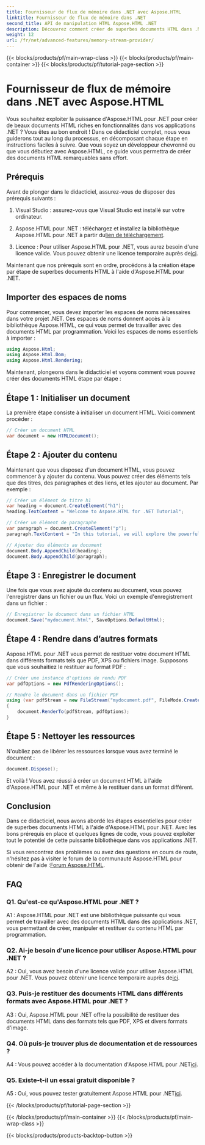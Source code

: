 ```yaml
---
title: Fournisseur de flux de mémoire dans .NET avec Aspose.HTML
linktitle: Fournisseur de flux de mémoire dans .NET
second_title: API de manipulation HTML Aspose.HTML .NET
description: Découvrez comment créer de superbes documents HTML dans .NET avec Aspose.HTML. Suivez notre tutoriel étape par étape et découvrez la puissance de la manipulation HTML.
weight: 12
url: /fr/net/advanced-features/memory-stream-provider/
---
```


{{< blocks/products/pf/main-wrap-class >}}
{{< blocks/products/pf/main-container >}}
{{< blocks/products/pf/tutorial-page-section >}}

# Fournisseur de flux de mémoire dans .NET avec Aspose.HTML


Vous souhaitez exploiter la puissance d'Aspose.HTML pour .NET pour créer de beaux documents HTML riches en fonctionnalités dans vos applications .NET ? Vous êtes au bon endroit ! Dans ce didacticiel complet, nous vous guiderons tout au long du processus, en décomposant chaque étape en instructions faciles à suivre. Que vous soyez un développeur chevronné ou que vous débutiez avec Aspose.HTML, ce guide vous permettra de créer des documents HTML remarquables sans effort.

## Prérequis

Avant de plonger dans le didacticiel, assurez-vous de disposer des prérequis suivants :

1. Visual Studio : assurez-vous que Visual Studio est installé sur votre ordinateur.

2.  Aspose.HTML pour .NET : téléchargez et installez la bibliothèque Aspose.HTML pour .NET à partir du[lien de téléchargement](https://releases.aspose.com/html/net/).

3.  Licence : Pour utiliser Aspose.HTML pour .NET, vous aurez besoin d'une licence valide. Vous pouvez obtenir une licence temporaire auprès de[ici](https://purchase.aspose.com/temporary-license/).

Maintenant que nos prérequis sont en ordre, procédons à la création étape par étape de superbes documents HTML à l'aide d'Aspose.HTML pour .NET.

## Importer des espaces de noms

Pour commencer, vous devez importer les espaces de noms nécessaires dans votre projet .NET. Ces espaces de noms donnent accès à la bibliothèque Aspose.HTML, ce qui vous permet de travailler avec des documents HTML par programmation. Voici les espaces de noms essentiels à importer :

```csharp
using Aspose.Html;
using Aspose.Html.Dom;
using Aspose.Html.Rendering;
```

Maintenant, plongeons dans le didacticiel et voyons comment vous pouvez créer des documents HTML étape par étape :

## Étape 1 : Initialiser un document

La première étape consiste à initialiser un document HTML. Voici comment procéder :

```csharp
// Créer un document HTML
var document = new HTMLDocument();
```

## Étape 2 : Ajouter du contenu

Maintenant que vous disposez d'un document HTML, vous pouvez commencer à y ajouter du contenu. Vous pouvez créer des éléments tels que des titres, des paragraphes et des liens, et les ajouter au document. Par exemple :

```csharp
// Créer un élément de titre h1
var heading = document.CreateElement("h1");
heading.TextContent = "Welcome to Aspose.HTML for .NET Tutorial";

// Créer un élément de paragraphe
var paragraph = document.CreateElement("p");
paragraph.TextContent = "In this tutorial, we will explore the powerful features of Aspose.HTML for .NET.";

// Ajouter des éléments au document
document.Body.AppendChild(heading);
document.Body.AppendChild(paragraph);
```

## Étape 3 : Enregistrer le document

Une fois que vous avez ajouté du contenu au document, vous pouvez l'enregistrer dans un fichier ou un flux. Voici un exemple d'enregistrement dans un fichier :

```csharp
// Enregistrer le document dans un fichier HTML
document.Save("mydocument.html", SaveOptions.DefaultHtml);
```

## Étape 4 : Rendre dans d’autres formats

Aspose.HTML pour .NET vous permet de restituer votre document HTML dans différents formats tels que PDF, XPS ou fichiers image. Supposons que vous souhaitiez le restituer au format PDF :

```csharp
// Créer une instance d'options de rendu PDF
var pdfOptions = new PdfRenderingOptions();

// Rendre le document dans un fichier PDF
using (var pdfStream = new FileStream("mydocument.pdf", FileMode.Create))
{
    document.RenderTo(pdfStream, pdfOptions);
}
```

## Étape 5 : Nettoyer les ressources

N'oubliez pas de libérer les ressources lorsque vous avez terminé le document :

```csharp
document.Dispose();
```

Et voilà ! Vous avez réussi à créer un document HTML à l'aide d'Aspose.HTML pour .NET et même à le restituer dans un format différent.

## Conclusion

Dans ce didacticiel, nous avons abordé les étapes essentielles pour créer de superbes documents HTML à l'aide d'Aspose.HTML pour .NET. Avec les bons prérequis en place et quelques lignes de code, vous pouvez exploiter tout le potentiel de cette puissante bibliothèque dans vos applications .NET.

 Si vous rencontrez des problèmes ou avez des questions en cours de route, n'hésitez pas à visiter le forum de la communauté Aspose.HTML pour obtenir de l'aide :[Forum Aspose.HTML](https://forum.aspose.com/).

## FAQ

### Q1. Qu'est-ce qu'Aspose.HTML pour .NET ?

A1 : Aspose.HTML pour .NET est une bibliothèque puissante qui vous permet de travailler avec des documents HTML dans des applications .NET, vous permettant de créer, manipuler et restituer du contenu HTML par programmation.

### Q2. Ai-je besoin d'une licence pour utiliser Aspose.HTML pour .NET ?

 A2 : Oui, vous avez besoin d'une licence valide pour utiliser Aspose.HTML pour .NET. Vous pouvez obtenir une licence temporaire auprès de[ici](https://purchase.aspose.com/temporary-license/).

### Q3. Puis-je restituer des documents HTML dans différents formats avec Aspose.HTML pour .NET ?

A3 : Oui, Aspose.HTML pour .NET offre la possibilité de restituer des documents HTML dans des formats tels que PDF, XPS et divers formats d'image.

### Q4. Où puis-je trouver plus de documentation et de ressources ?

 A4 : Vous pouvez accéder à la documentation d'Aspose.HTML pour .NET[ici](https://reference.aspose.com/html/net/).

### Q5. Existe-t-il un essai gratuit disponible ?

 A5 : Oui, vous pouvez tester gratuitement Aspose.HTML pour .NET[ici](https://releases.aspose.com/).

{{< /blocks/products/pf/tutorial-page-section >}}

{{< /blocks/products/pf/main-container >}}
{{< /blocks/products/pf/main-wrap-class >}}

{{< blocks/products/products-backtop-button >}}
